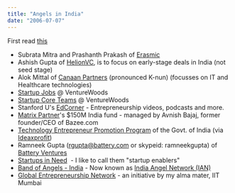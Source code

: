 ```yaml
---
title: "Angels in India"
date: "2006-07-07"
---
```


First read [this](http://www.genuinevc.com/archives/2005/11/seven_common_ta.htm)

- Subrata Mitra and Prashanth Prakash of [Erasmic](http://www.erasmic.com/)
- Ashish Gupta of [HelionVC](http://www.helionvc.com/), is to focus on early-stage deals in India (not seed stage)
- Alok Mittal of [Canaan Partners](http://www.canaan.com/) (pronounced K-nun) (focusses on IT and Healthcare technologies)
- [Startup Jobs](http://www.venturewoods.org/index.php/venturejobs/) @ VentureWoods
- [Startup Core Teams](http://www.venturewoods.org/index.php/venturejobs/) @ VentureWoods
- Stanford U's [EdCorner](http://edcorner.stanford.edu/) - Entrepreneurship videos, podcasts and more.
- [Matrix Partner](http://www.matrixpartners.com/index.asp)'s $150M India fund - managed by Avnish Bajaj, former founder/CEO of Bazee.com
- [Technology Entrepreneur Promotion Program](http://tifac.org.in/) of the Govt. of India (via [Ideaxprofit](http://ideaxprofit.blogspot.com/2006/05/seed-funding-in-india-prove-your-idea.html))
- Ramneek Gupta (rgupta@battery.com or skypeid: ramneekgupta) of [Battery Ventures](http://www.battery.com/)
- [Startups in Need](http://startups.in/Need)  - I like to call them "startup enablers"
- [Band of Angels - India](http://boaindia.com) - Now known as [India Angel Network (IAN)](http://www.indianangelnetwork.com/)
- [Global Entrepreneurship Network](http://www.genportal.org/) - an initiative by my alma mater, IIT Mumbai
